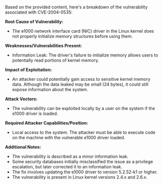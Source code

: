 Based on the provided content, here's a breakdown of the vulnerability associated with CVE-2004-0535:

**Root Cause of Vulnerability:**
- The e1000 network interface card (NIC) driver in the Linux kernel does not properly initialize memory structures before using them.

**Weaknesses/Vulnerabilities Present:**
- Information Leak: The driver's failure to initialize memory allows users to potentially read portions of kernel memory.

**Impact of Exploitation:**
- An attacker could potentially gain access to sensitive kernel memory data. Although the data leaked may be small (24 bytes), it could still expose information about the system.

**Attack Vectors:**
- The vulnerability can be exploited locally by a user on the system if the e1000 driver is loaded.

**Required Attacker Capabilities/Position:**
- Local access to the system. The attacker must be able to execute code on the machine with the vulnerable e1000 driver loaded.

**Additional Notes:**
- The vulnerability is described as a minor information leak.
- Some security databases initially misclassified the issue as a privilege escalation, but later corrected it to an information leak.
- The fix involves updating the e1000 driver to version 5.2.52-k1 or higher.
- The vulnerability is present in Linux kernel versions 2.4.x and 2.6.x.